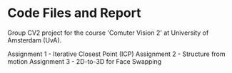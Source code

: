 # Code Files and Report
Group CV2 project for the course 'Comuter Vision 2' at University of Amsterdam (UvA). 

Assignment 1 - Iterative Closest Point (ICP)
Assignment 2 - Structure from motion
Assignment 3 - 2D-to-3D for Face Swapping